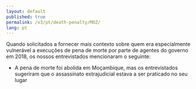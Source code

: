 ```yaml
---
layout: default
published: true
permalink: /v3/pt/death-penalty/MOZ/
lang: pt
---
```


Quando solicitados a fornecer mais contexto sobre quem era especialmente vulnerável a execuções de pena de morte por parte de agentes do governo em 2018, os nossos entrevistados mencionaram o seguinte:
-	A pena de morte foi abolida em Moçambique, mas os entrevistados sugeriram que o assassinato extrajudicial estava a ser praticado no seu lugar
